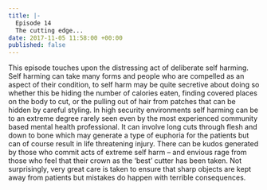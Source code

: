 ```yaml
---
title: |-
  Episode 14
  The cutting edge...
date: 2017-11-05 11:58:00 +00:00
published: false
---
```


This episode touches upon the distressing act of deliberate self harming. Self harming can take many forms and people who are compelled as an aspect of their condition, to self harm may be quite secretive about doing so whether this be hiding the number of calories eaten, finding covered places on the body to cut, or the pulling out of hair from patches that can be hidden by careful styling. In high security environments self harming can be to an extreme degree rarely seen even by the most experienced community based mental health professional. It can involve long cuts through flesh and down to bone which may generate a type of euphoria for the patients but can of course result in life threatening injury. There can be kudos generated by those who commit acts of extreme self harm – and envious rage from those who feel that their crown as the ‘best’ cutter has been taken. Not surprisingly, very great care is taken to ensure that sharp objects are kept away from patients but mistakes do happen with terrible consequences.